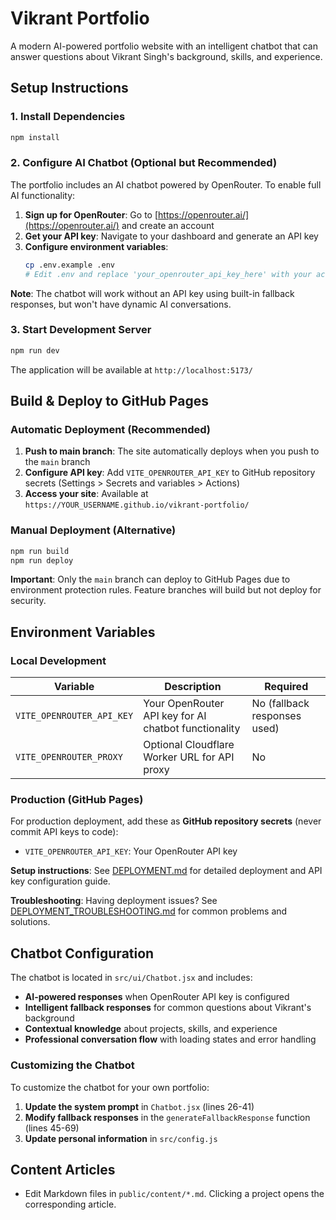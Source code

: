 # Vikrant Portfolio

A modern AI-powered portfolio website with an intelligent chatbot that can answer questions about Vikrant Singh's background, skills, and experience.

## Setup Instructions

### 1. Install Dependencies
```bash
npm install
```

### 2. Configure AI Chatbot (Optional but Recommended)

The portfolio includes an AI chatbot powered by OpenRouter. To enable full AI functionality:

1. **Sign up for OpenRouter**: Go to [https://openrouter.ai/](https://openrouter.ai/) and create an account
2. **Get your API key**: Navigate to your dashboard and generate an API key
3. **Configure environment variables**:
   ```bash
   cp .env.example .env
   # Edit .env and replace 'your_openrouter_api_key_here' with your actual API key
   ```

**Note**: The chatbot will work without an API key using built-in fallback responses, but won't have dynamic AI conversations.

### 3. Start Development Server
```bash
npm run dev
```

The application will be available at `http://localhost:5173/`

## Build & Deploy to GitHub Pages

### Automatic Deployment (Recommended)
1. **Push to main branch**: The site automatically deploys when you push to the `main` branch
2. **Configure API key**: Add `VITE_OPENROUTER_API_KEY` to GitHub repository secrets (Settings > Secrets and variables > Actions)
3. **Access your site**: Available at `https://YOUR_USERNAME.github.io/vikrant-portfolio/`

### Manual Deployment (Alternative)
```bash
npm run build
npm run deploy
```

**Important**: Only the `main` branch can deploy to GitHub Pages due to environment protection rules. Feature branches will build but not deploy for security.

## Environment Variables

### Local Development
| Variable | Description | Required |
|----------|-------------|----------|
| `VITE_OPENROUTER_API_KEY` | Your OpenRouter API key for AI chatbot functionality | No (fallback responses used) |
| `VITE_OPENROUTER_PROXY` | Optional Cloudflare Worker URL for API proxy | No |

### Production (GitHub Pages)
For production deployment, add these as **GitHub repository secrets** (never commit API keys to code):
- `VITE_OPENROUTER_API_KEY`: Your OpenRouter API key

**Setup instructions**: See [DEPLOYMENT.md](DEPLOYMENT.md) for detailed deployment and API key configuration guide.

**Troubleshooting**: Having deployment issues? See [DEPLOYMENT_TROUBLESHOOTING.md](DEPLOYMENT_TROUBLESHOOTING.md) for common problems and solutions.

## Chatbot Configuration

The chatbot is located in `src/ui/Chatbot.jsx` and includes:

- **AI-powered responses** when OpenRouter API key is configured
- **Intelligent fallback responses** for common questions about Vikrant's background
- **Contextual knowledge** about projects, skills, and experience
- **Professional conversation flow** with loading states and error handling

### Customizing the Chatbot

To customize the chatbot for your own portfolio:

1. **Update the system prompt** in `Chatbot.jsx` (lines 26-41)
2. **Modify fallback responses** in the `generateFallbackResponse` function (lines 45-69)
3. **Update personal information** in `src/config.js`

## Content Articles
- Edit Markdown files in `public/content/*.md`. Clicking a project opens the corresponding article.